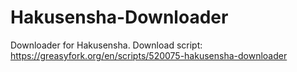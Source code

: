 # Hakusensha-Downloader
Downloader for Hakusensha.
Download script: https://greasyfork.org/en/scripts/520075-hakusensha-downloader
